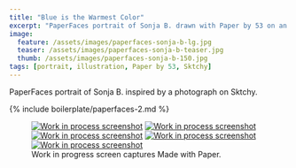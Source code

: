 ```yaml
---
title: "Blue is the Warmest Color"
excerpt: "PaperFaces portrait of Sonja B. drawn with Paper by 53 on an iPad."
image: 
  feature: /assets/images/paperfaces-sonja-b-lg.jpg
  teaser: /assets/images/paperfaces-sonja-b-teaser.jpg
  thumb: /assets/images/paperfaces-sonja-b-150.jpg
tags: [portrait, illustration, Paper by 53, Sktchy]
---
```


PaperFaces portrait of Sonja B. inspired by a photograph on Sktchy.

{% include boilerplate/paperfaces-2.md %}

<figure class="third">
  <a href="{{ site.url }}/assets/images/paperfaces-sonja-b-process-1-lg.jpg"><img src="{{ site.url }}/assets/images/paperfaces-sonja-b-process-1-600.jpg" alt="Work in process screenshot"></a>
  <a href="{{ site.url }}/assets/images/paperfaces-sonja-b-process-2-lg.jpg"><img src="{{ site.url }}/assets/images/paperfaces-sonja-b-process-2-600.jpg" alt="Work in process screenshot"></a>
  <a href="{{ site.url }}/assets/images/paperfaces-sonja-b-process-3-lg.jpg"><img src="{{ site.url }}/assets/images/paperfaces-sonja-b-process-3-600.jpg" alt="Work in process screenshot"></a>
  <a href="{{ site.url }}/assets/images/paperfaces-sonja-b-process-4-lg.jpg"><img src="{{ site.url }}/assets/images/paperfaces-sonja-b-process-4-600.jpg" alt="Work in process screenshot"></a>
  <a href="{{ site.url }}/assets/images/paperfaces-sonja-b-process-5-lg.jpg"><img src="{{ site.url }}/assets/images/paperfaces-sonja-b-process-5-600.jpg" alt="Work in process screenshot"></a>
  <figcaption>Work in progress screen captures Made with Paper.</figcaption>
</figure>
